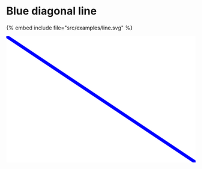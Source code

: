 # Blue diagonal line

{% embed include file="src/examples/line.svg" %}

![A diagonal line](../examples/line.svg)

